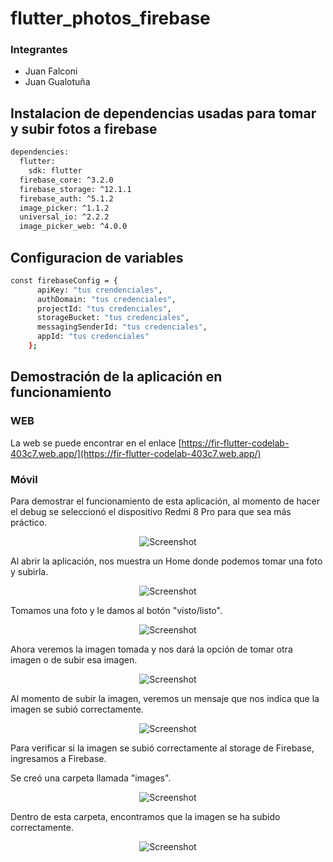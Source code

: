 # flutter_photos_firebase

### Integrantes
- Juan Falconi
- Juan Gualotuña

## Instalacion de dependencias usadas para tomar y subir fotos a firebase

```sh
dependencies:
  flutter:
    sdk: flutter
  firebase_core: ^3.2.0
  firebase_storage: ^12.1.1
  firebase_auth: ^5.1.2
  image_picker: ^1.1.2
  universal_io: ^2.2.2
  image_picker_web: ^4.0.0
```

## Configuracion de variables 

```sh
const firebaseConfig = {
      apiKey: "tus crendenciales",
      authDomain: "tus credenciales",
      projectId: "tus credenciales",
      storageBucket: "tus credenciales",
      messagingSenderId: "tus credenciales",
      appId: "tus credenciales"
    };
```
## Demostración de la aplicación en funcionamiento

### WEB
La web se puede encontrar en el enlace [https://fir-flutter-codelab-403c7.web.app/](https://fir-flutter-codelab-403c7.web.app/)

### Móvil

Para demostrar el funcionamiento de esta aplicación, al momento de hacer el debug se seleccionó el dispositivo Redmi 8 Pro para que sea más práctico.

<p align="center">
  <img src="https://github.com/user-attachments/assets/7e9a9988-fb78-48bd-84c7-79bb9781773f" alt="Screenshot" />
</p>

Al abrir la aplicación, nos muestra un Home donde podemos tomar una foto y subirla.

<p align="center">
  <img src="https://github.com/user-attachments/assets/3abf0ea8-a62a-4f57-9c7e-f3be901a348f" alt="Screenshot" />
</p>

Tomamos una foto y le damos al botón "visto/listo".

<p align="center">
  <img src="https://github.com/user-attachments/assets/2f355a4f-9db9-4695-b84a-939fabd6ec0b" alt="Screenshot" />
</p>

Ahora veremos la imagen tomada y nos dará la opción de tomar otra imagen o de subir esa imagen.

<p align="center">
  <img src="https://github.com/user-attachments/assets/643f9ddb-9ebf-4389-a67b-0b1b853065f7" alt="Screenshot" />
</p>

Al momento de subir la imagen, veremos un mensaje que nos indica que la imagen se subió correctamente.

<p align="center">
  <img src="https://github.com/user-attachments/assets/ae9566ee-6cbf-4327-8251-e9622f8d297c" alt="Screenshot" />
</p>

Para verificar si la imagen se subió correctamente al storage de Firebase, ingresamos a Firebase.

Se creó una carpeta llamada "images".

<p align="center">
  <img src="https://github.com/user-attachments/assets/dfcd33e8-e6cd-48a0-86e7-509fb66b1ec6" alt="Screenshot" />
</p>

Dentro de esta carpeta, encontramos que la imagen se ha subido correctamente.

<p align="center">
  <img src="https://github.com/user-attachments/assets/6f6d1a0a-1366-4fcf-92cc-3fea528f35e5" alt="Screenshot" />
</p>
